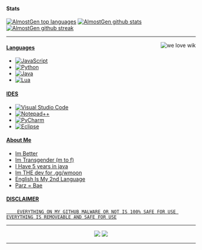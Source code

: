 #### Stats
[![AlmostGen top languages](https://github-readme-stats.vercel.app/api/top-langs/?username=AlmostGen&theme=blue-green)](https://github.com/AlmostGen/github-readme-stats)
[![AlmostGen github stats](https://github-readme-stats.vercel.app/api?username=AlmostGen&theme=blue-green)](https://github.com/AlmostGen/github-readme-stats)
[![AlmostGen github streak](https://github-readme-streak-stats.herokuapp.com/?user=AlmostGen&theme=blue-green)](https://github.com/AlmostGen/github-readme-streak-stats)




---
<a href="https://youtube.com/@OTHGEnterprise"><img alt="we love wik" src="https://media2.giphy.com/media/cb9aF9tDyiRkYbz3BX/giphy.gif?cid=ecf05e47tv2do352rpa89f60g1h0eh8y9sy4h28yssawt36p&ep=v1_gifs_search&rid=giphy.gif&ct=g" align="right"/>
#### Languages
- ![JavaScript](https://img.shields.io/badge/javascript-%23323330.svg?style=for-the-badge&logo=javascript&logoColor=%23F7DF1E)
- ![Python](https://img.shields.io/badge/python-3670A0?style=for-the-badge&logo=python&logoColor=ffdd54)
- ![Java](https://img.shields.io/badge/java-%23ED8B00.svg?style=for-the-badge&logo=openjdk&logoColor=white)
- ![Lua](https://img.shields.io/badge/lua-%232C2D72.svg?style=for-the-badge&logo=lua&logoColor=white)

    
#### IDES
- ![Visual Studio Code](https://img.shields.io/badge/Visual%20Studio%20Code-0078d7.svg?style=for-the-badge&logo=visual-studio-code&logoColor=white)
- ![Notepad++](https://img.shields.io/badge/Notepad++-90E59A.svg?style=for-the-badge&logo=notepad%2b%2b&logoColor=black)
- ![PyCharm](https://img.shields.io/badge/pycharm-143?style=for-the-badge&logo=pycharm&logoColor=black&color=black&labelColor=green)
- ![Eclipse](https://img.shields.io/badge/Eclipse-FE7A16.svg?style=for-the-badge&logo=Eclipse&logoColor=white)

#### About Me
- Im Better
- Im Transgender (m to f)
- I Have 5 years in java
- Im THE dev for .gg/wmoon
- English Is My 2nd Language
- Parz = Bae
    
    
#### DISCLAIMER
    
        EVERYTHING ON MY GITHUB MALWARE OR NOT IS 100% SAFE FOR USE EVERYTHING IS REMOVEABLE AND SAFE FOR USE
    
---
<p align="center">
    <a href="https://discord.gg/wmoon"><img src="https://img.shields.io/badge/-wmoon-5d7dff?style=flat-square&logo=discord"/></a>
    <a href="https://youtube.com/@OTHGEnterprise"><img src="https://img.shields.io/badge/-OTHG-5d7dff?style=flat-square&logo=youtube"/></a>
</p>

---
